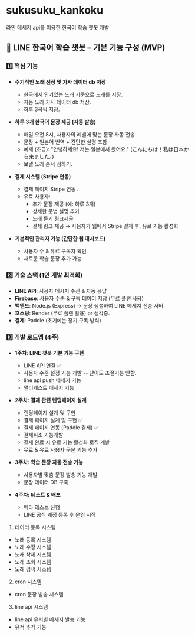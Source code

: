 # sukusuku_kankoku
라인 메세지 api를 이용한 한국어 학습 챗봇 개발

## 📌 LINE 한국어 학습 챗봇 – 기본 기능 구성 (MVP)

### 1️⃣ 핵심 기능

- **주기적인 노래 선정 및 가사 데이터 db 저장**
  - 한국에서 인기있는 노래 기준으로 노래를 저장.
  - 자동 노래 가사 데이터 db 저장.
  - 하루 3곡씩 저장.

- **하루 3개 한국어 문장 제공 (자동 발송)**
  - 매일 오전 8시, 사용자의 레벨에 맞는 문장 자동 전송
  - 문장 + 일본어 번역 + 간단한 설명 포함
  - 예제 (초급): "안녕하세요! 저는 일본에서 왔어요." (こんにちは！私は日本から来ました。)
  - 보낼 노래 순서 정하기.

- **결제 시스템 (Stripe 연동)**
  - 결제 페이지 Stripe 연동 .
  - 유료 사용자:
    - 추가 문장 제공 (예: 하루 3개)
    - 상세한 문법 설명 추가
    - 노래 듣기 링크제공
    - 결제 링크 제공 → 사용자가 웹에서 Stripe 결제 후, 유료 기능 활성화

- **기본적인 관리자 기능 (간단한 웹 대시보드)**
  - 사용자 수 & 유료 구독자 확인
  - 새로운 학습 문장 추가 가능

### 2️⃣ 기술 스택 (1인 개발 최적화)
- **LINE API**: 사용자 메시지 수신 & 자동 응답
- **Firebase**: 사용자 수준 & 구독 데이터 저장 (무료 플랜 사용)
- **백엔드**: Node.js (Express) -> 문장 생성하여 LINE 메세지 전송 서버.
- **호스팅**: Render (무료 플랜 활용) or 생각중.
- **결제**: Paddle (초기에는 정기 구독 방식)

### 3️⃣ 개발 로드맵 (4주)
- **1주차: LINE 챗봇 기본 기능 구현**
  - LINE API 연결                           ✅
  - 사용자 수준 설정 기능 개발 -- 난이도 조절기능 안함.
  - line api push 메세지 기능
  - 멀티캐스트 메세지 기능

- **2주차: 결제 관련 렌딩페이지 설계**
  - 랜딩페이지 설계 및 구현
  - 결제 페이지 설계 및 구현                ✅
  - 결제 페이지 연동 (Paddle 결제)          ✅
  - 결제취소 기능개발
  - 결제 완료 시 유료 기능 활성화 로직 개발 
  - 무료 & 유료 사용자 구분 기능 추가

- **3주차: 학습 문장 자동 전송 기능**
  - 사용자별 맞춤 문장 발송 기능 개발
  - 문장 데이터 DB 구축

- **4주차: 테스트 & 배포**
  - 베타 테스트 진행
  - LINE 공식 계정 등록 후 운영 시작

1. 데이터 등록 시스템
- 노래 등록 시스템
- 노래 수정 시스템
- 노래 삭제 시스템
- 노래 조회 시스템
- 노래 검색 시스템

2. cron 시스템
- cron 문장 발송 시스템

3. line api 시스템
- line api 유저별 메세지 발송 기능
- 유저 추가 기능
